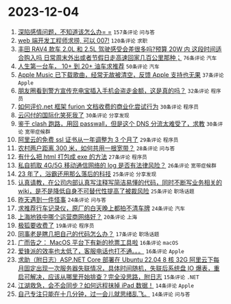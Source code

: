 # 2023-12-04

1. [深陷感情问题，不知道该怎么办= =](https://www.v2ex.com/t/997393) `157条评论` `问与答`
1. [web 端开发工程师求捞, 可以 007!](https://www.v2ex.com/t/997381) `120条评论` `求职`
1. [丰田 RAV4 款车 2.0L 和 2.5L 驾驶感受会差很多吗?预算 20W 内 这段时间适合购入吗 日常周末外出或者节假日走高速回家几百公里那种；](https://www.v2ex.com/t/997377) `76条评论` `汽车`
1. [人生第一台车， 10+ 到 20+ 油车求推荐](https://www.v2ex.com/t/997415) `50条评论` `汽车`
1. [Apple Music 已下载歌曲，经常无故被清空，反馈 Apple 支持也无果](https://www.v2ex.com/t/997361) `37条评论` `Apple`
1. [朋友圈看到警方宣传充电宝插入手机会盗走金额，这是真的吗？](https://www.v2ex.com/t/997423) `32条评论` `程序员`
1. [如何评价.net 框架 furion 文档收费的商业化尝试行为](https://www.v2ex.com/t/997411) `30条评论` `程序员`
1. [云闪付的国际化笑死我了](https://www.v2ex.com/t/997383) `30条评论` `分享发现`
1. [鉴于 clash 跑路，用回 passwall，但是这个 DNS 分流太难受了，求教](https://www.v2ex.com/t/997373) `30条评论` `宽带症候群`
1. [阿里云的免费 ssl 证书从一年调整为 3 个月了](https://www.v2ex.com/t/997408) `29条评论` `程序员`
1. [农村两户距离 300 米，如何共用一根宽带？](https://www.v2ex.com/t/997456) `28条评论` `问与答`
1. [有什么把 html 打包成 exe 的方法](https://www.v2ex.com/t/997379) `27条评论` `程序员`
1. [私自抓取 4G/5G 移动通信网络的 log 是否有法律风险？](https://www.v2ex.com/t/997446) `26条评论` `宽带症候群`
1. [23 年了，浴霸还用那么落后的科技](https://www.v2ex.com/t/997441) `25条评论` `分享发现`
1. [认真请教，在公司内部认真写注释写简洁易懂的代码，同时不断写业务相关的 wiki，是不是降低自身不可替代性提高了被裁风险](https://www.v2ex.com/t/997433) `25条评论` `职场话题`
1. [昨天遇到一件怪事](https://www.v2ex.com/t/997435) `24条评论` `问与答`
1. [求推荐行车记录仪，原厂的白天晚上都拍不清车牌](https://www.v2ex.com/t/997387) `24条评论` `汽车`
1. [上海地铁中哪个运营商网络好？](https://www.v2ex.com/t/997367) `20条评论` `上海`
1. [极狐要收费了](https://www.v2ex.com/t/997386) `19条评论` `程序员`
1. [同事老是瞎几把自己的代码怎么办？](https://www.v2ex.com/t/997431) `17条评论` `职场话题`
1. [广而告之： MacOS 平台下有新的抢票工具啦](https://www.v2ex.com/t/997426) `16条评论` `macOS`
1. [爱锋派的效率也太低了，客服电话也打不通。。。](https://www.v2ex.com/t/997376) `16条评论` `Apple`
1. [求助（附日志）ASP.NET Core 部署在 Ubuntu 22.04 8 核 32G 阿里云下每月固定出现一次服务器失联情况，具体时间随机，失联后系统盘 IO 爆表，重启可解决，应该从哪里开始排查？完全没思路，附日志](https://www.v2ex.com/t/997407) `15条评论` `.NET`
1. [江湖救急，会不会同步？如何远程抹掉 iPad 数据！](https://www.v2ex.com/t/997448) `14条评论` `Apple`
1. [自己专注只能在十几分钟，过一会儿就思绪乱飞。](https://www.v2ex.com/t/997365) `14条评论` `问与答`
